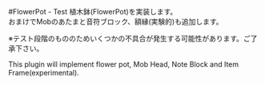 #FlowerPot - Test
植木鉢(FlowerPot)を実装します。</br>
おまけでMobのあたまと音符ブロック、額縁(実験的)も追加します。

※テスト段階のもののためいくつかの不具合が発生する可能性があります。ご了承下さい。</br>

This plugin will implement flower pot, Mob Head, Note Block and Item Frame(experimental).
